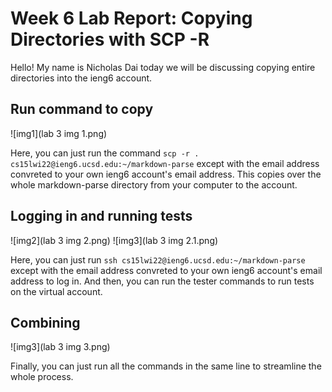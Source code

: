 # Week 6 Lab Report: Copying  Directories with SCP -R

Hello! My name is Nicholas Dai today we will be discussing copying entire directories into the ieng6 account.

## Run command to copy

![img1](lab 3 img 1.png)

Here, you can just run the command ```scp -r . cs15lwi22@ieng6.ucsd.edu:~/markdown-parse``` except with the email address convreted to your own ieng6 account's email address. This copies over the whole markdown-parse directory from your computer to the account.

## Logging in and running tests

![img2](lab 3 img 2.png)
![img3](lab 3 img 2.1.png)

Here, you can just run ```ssh cs15lwi22@ieng6.ucsd.edu:~/markdown-parse``` except with the email address convreted to your own ieng6 account's email address to log in. And then, you can run the tester commands to run tests on the virtual account.

## Combining

![img3](lab 3 img 3.png)

Finally, you can just run all the commands in the same line to streamline the whole process.
